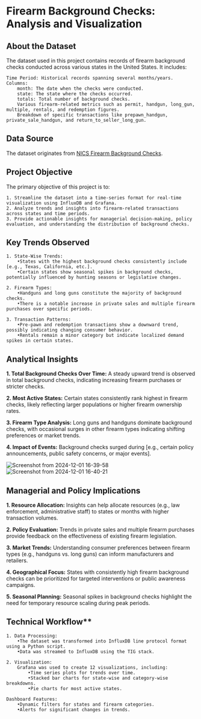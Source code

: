 # Firearm Background Checks: Analysis and Visualization

## About the Dataset

The dataset used in this project contains records of firearm background checks conducted across various states in the United States. It includes:

    Time Period: Historical records spanning several months/years.
    Columns:
        month: The date when the checks were conducted.
        state: The state where the checks occurred.
        totals: Total number of background checks.
        Various firearm-related metrics such as permit, handgun, long_gun, multiple, rentals, and redemption figures.
        Breakdown of specific transactions like prepawn_handgun, private_sale_handgun, and return_to_seller_long_gun.

## Data Source

The dataset originates from [NICS Firearm Background Checks](https://github.com/BuzzFeedNews/nics-firearm-background-checks/tree/master/data).

## Project Objective

The primary objective of this project is to:

    1. Streamline the dataset into a time-series format for real-time visualization using InfluxDB and Grafana.
    2. Analyze trends and insights into firearm-related transactions across states and time periods.
    3. Provide actionable insights for managerial decision-making, policy evaluation, and understanding the distribution of background checks.

## Key Trends Observed

    1. State-Wise Trends:
        •States with the highest background checks consistently include [e.g., Texas, California, etc.].
        •Certain states show seasonal spikes in background checks, potentially influenced by hunting seasons or legislative changes.

    2. Firearm Types:
        •Handguns and long guns constitute the majority of background checks.
        •There is a notable increase in private sales and multiple firearm purchases over specific periods.

    3. Transaction Patterns:
        •Pre-pawn and redemption transactions show a downward trend, possibly indicating changing consumer behavior.
        •Rentals remain a minor category but indicate localized demand spikes in certain states.

## Analytical Insights

**1. Total Background Checks Over Time:** A steady upward trend is observed in total background checks, indicating increasing firearm purchases or stricter checks.

**2. Most Active States:** Certain states consistently rank highest in firearm checks, likely reflecting larger populations or higher firearm ownership rates.

**3. Firearm Type Analysis:** Long guns and handguns dominate background checks, with occasional surges in other firearm types indicating shifting preferences or market trends.

**4. Impact of Events:** Background checks surged during [e.g., certain policy announcements, public safety concerns, or major events].

![Screenshot from 2024-12-01 16-39-58](https://github.com/user-attachments/assets/9a80d623-dca1-4028-bce9-ba0bf28bb223)
![Screenshot from 2024-12-01 16-40-21](https://github.com/user-attachments/assets/a2456559-2f35-488c-a952-84679a81880e)

## Managerial and Policy Implications

**1. Resource Allocation:** Insights can help allocate resources (e.g., law enforcement, administrative staff) to states or months with higher transaction volumes.

**2. Policy Evaluation:** Trends in private sales and multiple firearm purchases provide feedback on the effectiveness of existing firearm legislation.

**3. Market Trends:** Understanding consumer preferences between firearm types (e.g., handguns vs. long guns) can inform manufacturers and retailers.

**4. Geographical Focus:** States with consistently high firearm background checks can be prioritized for targeted interventions or public awareness campaigns.

**5. Seasonal Planning:** Seasonal spikes in background checks highlight the need for temporary resource scaling during peak periods.

## Technical Workflow**

    1. Data Processing:
        •The dataset was transformed into InfluxDB line protocol format using a Python script.
        •Data was streamed to InfluxDB using the TIG stack.

    2. Visualization:
        Grafana was used to create 12 visualizations, including:
            •Time series plots for trends over time.
            •Stacked bar charts for state-wise and category-wise breakdowns.
            •Pie charts for most active states.

    Dashboard Features:
        •Dynamic filters for states and firearm categories.
        •Alerts for significant changes in trends.
